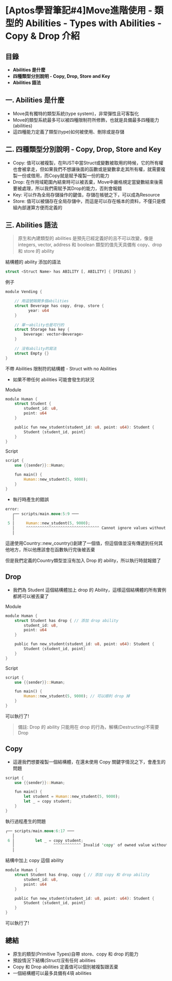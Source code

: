 # [Aptos學習筆記#4]Move進階使用 - 類型的 Abilities - Types with Abilities - Copy & Drop 介紹

## 目錄

- **Abilities 是什麼**
- **四種類型分別說明 - Copy, Drop, Store and Key**
- **Abilities 語法**

## 一. Abilities 是什麼

- Move具有獨特的類型系統(type system)，非常彈性且可客製化
- Move的類型系統最多可以被四種限制符所修飾，也就是具備最多四種能力(abilities)
- 這四種能力定義了類型(type)如何被使用、刪除或是存儲

## 二. 四種類型分別說明 - Copy, Drop, Store and Key

- Copy: 值可以被複製，在RUST中當Struct或變數被取用的時候，它的所有權也會被拿走，但如果我們不想讓後面的函數或是變數拿走其所有權，就需要複製一份或借用，而Copy就是賦予複製一份的能力
- Drop: 在作用域範圍內結束時可以被丟棄，Move中嚴格規定當變數結束後需要被處理，所以我們需賦予其Drop的能力，否則會報錯
- Key: 可以作為全局存儲操作的鍵值，存儲在帳號之下，可以成為Resource
- Store: 值可以被儲存在全局存儲中，而這是可以存在帳本的資料，不僅只是模組內部運算方便而定義的

## 三. Abilities 語法

> 原生和內建類型的 abilities 是預先已經定義好的且不可以改變，像是integers, vector, address 和 boolean 類型的值先天具備有 copy、drop 和 store 的 ability
> 

結構體的 ability 添加的語法

```rust
struct <Struct Name> has ABILITY [, ABILITY] { [FIELDS] }
```

例子

```rust
module Vending {

    // 用逗號隔開多個abilities
    struct Beverage has copy, drop, store {
          year: u64
    }
    
    // 單一ability也是可行的
    struct Storage has key {
        beverage: vector<Beverage>
    }
    
    // 沒有ability的寫法
    struct Empty {}
}
```

不帶 Abilities 限制符的結構體 - Struct with no Abilities

- 如果不帶任何 abilities 可能會發生的狀況

Module

```rust
module Human {
    struct Student {
        student_id: u8,
        point: u64
    }

    public fun new_student(student_id: u8, point: u64): Student {
        Student {student_id, point}
    }
}
```

Script

```rust
script {
    use {{sender}}::Human;

    fun main() {
        Human::new_student(5, 9000);
    }
}
```

- 執行時產生的錯誤

```rust
error: 
   ┌── scripts/main.move:5:9 ───
   │
 5 │     Human::new_student(5, 9000);
   │     ^^^^^^^^^^^^^^^^^^^^^^^^^^^^^^^^ Cannot ignore values without the 'drop' ability. The value must be used
   │
```

這邊使用Country::new_country()創建了一個值，但這個值並沒有傳遞到任何其他地方，所以他應該會在函數執行完後被丟棄

但是我們定義的Country類型並沒有加入 Drop 的 ability，所以執行時就報錯了

## Drop

- 我們為 Student 這個結構體加上 drop 的 Ability，這樣這個結構體的所有實例都將可以被丟棄了

Module

```rust
module Human {
    struct Student has drop { // 添加 drop ability 
        student_id: u8,
        point: u64
    }

    public fun new_student(student_id: u8, point: u64): Student {
        Student {student_id, point}
    }
}
```

Script

```rust
script {
    use {{sender}}::Human;

    fun main() {
        Human::new_student(5, 9000); // 可以順利 drop 掉
    }
}
```

可以執行了!

> 備註: Drop 的 ability 只能用在 drop 的行為，解構(Destructing)不需要 Drop
> 

## Copy

- 這邊我們想要複製一個結構體，在還未使用 Copy 關鍵字情況之下，會產生的問題

```rust
script {
    use {{sender}}::Human;

    fun main() {
        let student = Human::new_student(5, 9000);
        let _ = copy student;
    }
}
```

執行過程產生的問題

```rust
┌── scripts/main.move:6:17 ───
   │
 6 │         let _ = copy student;
   │                 ^^^^^^^^^^^^ Invalid 'copy' of owned value without the 'copy' ability
   │
```

結構中加上 copy 這個 ability

```rust
module Human {
    struct Student has drop, copy { // 添加 copy 和 drop ability 
        student_id: u8,
        point: u64
    }

    public fun new_student(student_id: u8, point: u64): Student {
        Student {student_id, point}
    }
}
```

可以執行了!

## 總結

- 原生的類型(Primitive Types)自帶 store、copy 和 drop 的能力
- 預設情況下結構(Struct)沒有任何 abilities
- Copy 和 Drop abilities 定義值可以個別被複製跟丟棄
- 一個結構體可以最多具備有4項 abilities